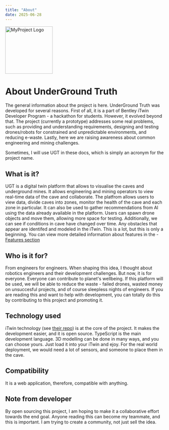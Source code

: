 ```yaml
---
title: "About"
date: 2025-06-28
---
```

<p>
  <img src="/underground-truth/assets/logo.png" alt="MyProject Logo" width="150">
</p>

# About UnderGround Truth
The general information about the project is here.
UnderGround Truth was developed for several reasons. First of all, it is a part of Bentley iTwin Developer Program - a hackathon for students. However, it evolved beyond that. The project (currently a prototype) addresses some real problems, such as providing and understanding requirements, designing and testing drones/robots for constrained and unpredictable environments, and reducing e-waste. Lastly, here we are raising awareness about common engineering and mining challenges.

Sometimes, I will use UGT in these docs, which is simply an acronym for the project name.

## What is it?
UGT is a digital twin platform that allows to visualise the caves and underground mines. It allows engineering and mining operators to view real-time data of the cave and collaborate.
The platfrom allows users to view data, divide caves into zones, monitor the health of the cave and each zone in particular. It can also be used to gather recommendations from AI using the data already available in the platform. Users can spawn drone objects and move them, allowing more space for testing. Additionally, we can see if conditions in cave have changed over time. Any obstacles that appear are identifed and modeled in the iTwin. This is a lot, but this is only a beginning.
You can view more detailed information about features in the - [Features section](https://sssarana.github.io/underground-truth/2025/06/28/features.html)

## Who is it for?
From engineers for engineers.
When shaping this idea, I thought about robotics engineers and their development challenges. But now, it is for everyone. Everyone can contribute to planet's wellbeing. If this platform will be used, we will be able to reduce the waste - failed drones, wasted money on unsuccesful projects, and of course sleepless nights of engineers. If you are reading this and want to help with development, you can totally do this by contributing to this project and promoting it.

## Technology used
iTwin technology (see [their repo](https://github.com/iTwin/itwinjs-core)) is at the core of the project. It makes the development easier, and it is open source.
TypeScript is the main development language.
3D modelling can be done in many ways, and you can choose yours. Just load it into your iTwin and ejoy.
For the real world deployment, we would need a lot of sensors, and someone to place them in the cave.

## Compatibility
It is a web application, therefore, compatible with anything. 

## Note from developer
By open sourcing this project, I am hoping to make it a collaborative effort towards the end goal. Anyone reading this can become my teammate, and this is important. I am trying to create a community, not just sell the idea.